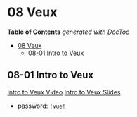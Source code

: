 # 08 Veux

<!-- START doctoc generated TOC please keep comment here to allow auto update -->
<!-- DON'T EDIT THIS SECTION, INSTEAD RE-RUN doctoc TO UPDATE -->
**Table of Contents**  *generated with [DocToc](https://github.com/thlorenz/doctoc)*

- [08 Veux](#08-veux)
  - [08-01 Intro to Veux](#08-01-intro-to-veux)

<!-- END doctoc generated TOC please keep comment here to allow auto update -->


## 08-01 Intro to Veux
[Intro to Veux Video](https://frontendmasters.com/courses/vue/introducing-vuex/)
[Intro to Veux Slides](http://slides.com/sdrasner/intro-to-vue-7?token=u9qUgRsW#/)
* password: `!vue!`

